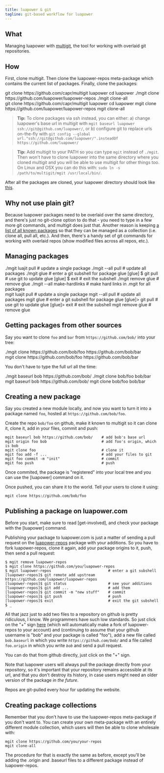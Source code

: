 ```yaml
---
title: luapower & git
tagline: git-based workflow for luapower
---
```


## What

Managing luapower with [multigit](https://github.com/capr/multigit),
the tool for working with overlaid git repositories.

## How

First, clone multigit. Then clone the luapower-repos meta-package
which contains the current list of packages. Finally, clone the packages:

<div class="shell_btn"></div>
<div class=unix_shell>
	git clone https://github.com/capr/multigit luapower
	cd luapower
	./mgit clone https://github.com/luapower/luapower-repos
	./mgit clone-all
</div>
<div class=windows_shell>
	git clone https://github.com/capr/multigit luapower
	cd luapower
	mgit clone https://github.com/luapower/luapower-repos
	mgit clone-all
</div>

> __Tip:__ To clone packages via ssh instead, you can either:
a) change luapower's base url in multigit with
`mgit baseurl luapower ssh://git@github.com/luapower/`, or
b) configure git to replace urls on-the-fly with
`git config --global url."ssh://git@github.com/luapower/".insteadOf https://github.com/luapower/`

> __Tip:__ Add multigit to your PATH so you can type `mgit` instead of
`./mgit`. Then won't have to clone luapower into the same directory where
you cloned multigit and you will be able to use multigit for other things
too. On Linux and OSX you can do this with:
`sudo ln -s /path/to/multigit/mgit /usr/local/bin/`.

After all the packages are cloned, your luapower directory should
look like [this](/files/luapower/).

## Why not use plain git?

Because luapower packages need to be overlaid over the same directory, and
there's just no git-clone option to do that - you need to type in a few more
git commands, and multigit does just that. Another reason is keeping
[a list of all known packages](https://github.com/luapower/luapower-repos/tree/master/.mgit)
so that they can be managed as a collection (i.e. clone all, pull all, etc.).
And then, there's a handy set of git commands for working with overlaid repos
(show modified files across all repos, etc.).

## Managing packages

<div class="shell_btn"></div>
<div class="unix_shell">
	./mgit luajit pull               # update a single package
	./mgit --all pull                # update all packages
	./mgit glue                      # enter a git subshell for package glue
	[glue] $ git pull                # use git to update glue
	[glue] $ exit                    # exit the subshell
	./mgit remove glue               # remove glue
	./mgit --all make-hardlinks      # make hard links in .mgit for all packages
</div>
<div class="windows_shell">
	mgit luajit pull                 # update a single package
	mgit --all pull                  # update all packages
	mgit glue                        # enter a git subshell for package glue
	[glue]> git pull                 # use git to update glue
	[glue]> exit                     # exit the subshell
	mgit remove glue                 # remove glue
</div>

## Getting packages from other sources

Say you want to clone `foo` and `bar` from `https://github.com/bob/`
into your tree:

<div class="shell_btn"></div>
<div class="unix_shell">
	./mgit clone https://github.com/bob/foo https://github.com/bob/bar
</div>
<div class="windows_shell">
	mgit clone https://github.com/bob/foo https://github.com/bob/bar
</div>

You don't have to type the full url all the time:

<div class="shell_btn"></div>
<div class="unix_shell">
	./mgit baseurl bob https://github.com/bob/
	./mgit clone bob/foo bob/bar
</div>
<div class="windows_shell">
	mgit baseurl bob https://github.com/bob/
	mgit clone bob/foo bob/bar
</div>

## Creating a new package

Say you created a new module locally, and now you want to turn it
into a package named `foo`, hosted at `https://github.com/bob/foo`.

Create the repo `bob/foo` on github, make it known to multigit so
it can clone it, clone it, add in your files, commit and push:

	mgit baseurl bob https://github.com/bob/    # add bob's base url
	mgit origin foo bob                         # add foo's origin, which is bob
	mgit clone foo                              # clone it
	mgit foo add -f ...                         # add your files to git
	mgit foo commit -m "init"                   # commit
	mgit foo push                               # push

Once commited, the package is "registered" into your local tree
and you can use the [luapower] command on it.

Once pushed, you can share it to the world.
Tell your users to clone it using:

	mgit clone https://github.com/bob/foo

## Publishing a package on luapower.com

Before you start, make sure to read [get-involved], and check your
package with the [luapower] command.

Publishing your package to luapower.com is just a matter of sending
a pull request on the [luapower-repos](https://github.com/luapower/luapower-repos)
package with your additions. So you have to fork luapower-repos, clone it
again, add your package origins to it, push, then send a pull request:

	$ mgit remove luapower-repos
	$ mgit clone https://github.com/you/luapower-repos
	$ mgit luapower-repos                          # enter a git subshell
	[luapower-repos]$ git remote add upstream https://github.com/luapower/luapower-repos
	[luapower-repos]$ git status                   # see your additions
	[luapower-repos]$ git add ...                  # add them
	[luapower-repos]$ git commit -m "new stuff"    # commit
	[luapower-repos]$ git push                     # push
	[luapower-repos]$ exit                         # exit the git subshell
	$ _

All that jazz just to add two files to a repository on github is pretty
ridiculous, I know. We programmers have such low standards. So just click
on the "+" sign [here](https://github.com/luapower/luapower-repos/tree/master/.mgit)
(which will automatically make a fork of luapower-repos to your account) and
(continuing to assume that your github username is "bob" and your package
is called "foo"), add a new file called `bob.baseurl` in which you write
_`https://github.com/bob/`_ and a file called `foo.origin` in which you write
_`bob`_ and send a pull request.

You can do that from github directly, just click on the "+" sign.

Note that luapower users will always pull the package directly from your
repository, so it's important that your repository remains accessible
at its url, and that you don't destroy its history, in case users might
need an older version of the package _in the future_.

Repos are git-pulled every hour for updating the website.

## Creating package collections

Remember that you don't have to use the luapower-repos meta-package
if you don't want to. You can create your own meta-package with an
entirely different module collection, which users will then be
able to clone wholesale with:

	mgit clone https://github.com/you/your-repos
	mgit clone-all

The procedure for that is exactly the same as before, except you'll
be adding the .origin and .baseurl files to a different package
instead of luapower-repos.
